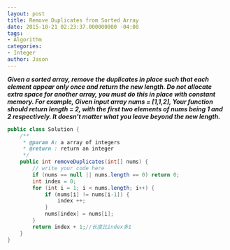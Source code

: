 ```yaml
---
layout: post
title: Remove Duplicates from Sorted Array
date: 2015-10-21 02:23:37.000000000 -04:00
tags:
- Algorithm
categories:
- Integer
author: Jason
---
```

<p><strong><em>Given a sorted array, remove the duplicates in place such that each element appear only once and return the new length. Do not allocate extra space for another array, you must do this in place with constant memory. For example, Given input array nums = [1,1,2], Your function should return length = 2, with the first two elements of nums being 1 and 2 respectively. It doesn't matter what you leave beyond the new length.</em></strong></p>


``` java
public class Solution {
    /**
     * @param A: a array of integers
     * @return : return an integer
     */
    public int removeDuplicates(int[] nums) {
        // write your code here
        if (nums == null || nums.length == 0) return 0;
        int index = 0;
        for (int i = 1; i < nums.length; i++) {
            if (nums[i] != nums[i-1]) {
                index ++;
            }
            nums[index] = nums[i];
        }
        return index + 1;//长度比index多1
    }
}
```
